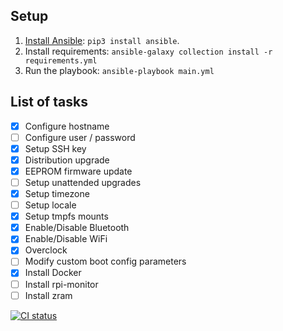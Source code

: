 ## Setup

  1. [Install Ansible](https://docs.ansible.com/ansible/latest/installation_guide/intro_installation.html): `pip3 install ansible`.
  1. Install requirements: `ansible-galaxy collection install -r requirements.yml`
  1. Run the playbook: `ansible-playbook main.yml`


## List of tasks

- [x] Configure hostname
- [ ] Configure user / password
- [x] Setup SSH key
- [x] Distribution upgrade
- [x] EEPROM firmware update
- [ ] Setup unattended upgrades
- [x] Setup timezone
- [ ] Setup locale
- [x] Setup tmpfs mounts
- [x] Enable/Disable Bluetooth
- [x] Enable/Disable WiFi
- [x] Overclock
- [ ] Modify custom boot config parameters
- [x] Install Docker
- [ ] Install rpi-monitor
- [ ] Install zram

[![CI status](https://github.com/pezzu/rpi-setup/actions/workflows/ci.yml/badge.svg)](https://github.com/pezzu/rpi-setup/actions/workflows/ci.yml)
